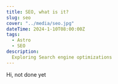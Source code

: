 ```yaml
---
title: SEO, what is it?
slug: seo
cover: "../media/seo.jpg"
dateTime: 2024-1-10T08:00:00Z
tags:
  - Astro
  - SEO
description:
  Exploring Search engine optimizations
---
```


Hi, not done yet